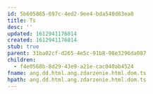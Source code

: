 ```yaml
---
id: 5b605865-697c-4ed2-9ee4-bda540d83ea0
title: Ts
desc: ''
updated: 1612941176814
created: 1612941176814
stub: true
parent: 31ba02cf-d265-4e5c-91b8-98e3296da087
children:
  - f4e0568b-8d29-43e9-a21e-cac040ab4524
fname: ang.dd.html.ang.zdarzenie.html.dom.ts
hpath: ang.dd.html.ang.zdarzenie.html.dom.ts
---
```



